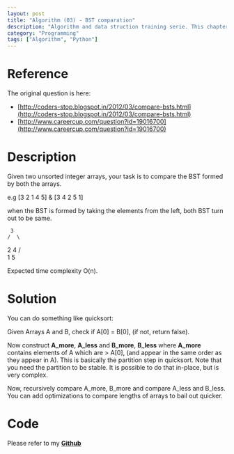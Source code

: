 ```yaml
---
layout: post
title: "Algorithm (03) - BST comparation"
description: "Algorithm and data struction training serie. This chapter includs two Binary Search Tree Compare Problem."
category: "Programming"
tags: ["Algorithm", "Python"]
---
```


# Reference

The original question is here:

- [http://coders-stop.blogspot.in/2012/03/compare-bsts.html](http://coders-stop.blogspot.in/2012/03/compare-bsts.html)
- [http://www.careercup.com/question?id=19016700](http://www.careercup.com/question?id=19016700)

# Description

Given two unsorted integer arrays, your task is to compare the BST formed by both the arrays.

e.g [3 2 1 4 5] & [3 4 2 5 1]

when the BST is formed by taking the elements from the left, both BST turn out to be same.

     3
    /  \
  2     4
 /        \
1          5

Expected time complexity O(n).

# Solution

You can do something like quicksort: 

Given Arrays A and B, check if A[0] = B[0], (if not, return false). 

Now construct **A_more**, **A_less** and **B_more**, **B_less** where **A_more** contains elements of A which are > A[0], (and appear in the same order as they appear in A). This is basically the partition step in quicksort. Note that you need the partition to be stable. It is possible to do that in-place, but is very complex. 

Now, recursively compare A_more, B_more and compare A_less and B_less. You can add optimizations to compare lengths of arrays to bail out quicker.

# Code

Please refer to my **[Github](https://github.com/jesusjzp/python_training/blob/master/05_bst_compare.py)**